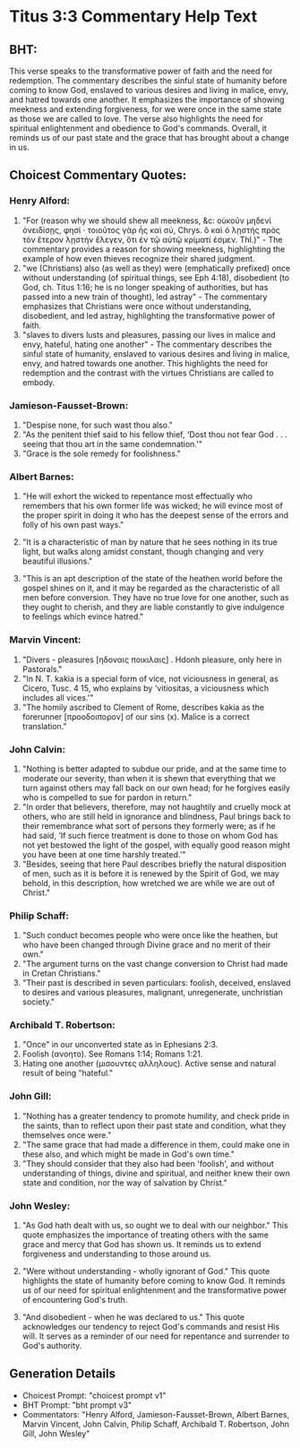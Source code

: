 # Titus 3:3 Commentary Help Text

## BHT:
This verse speaks to the transformative power of faith and the need for redemption. The commentary describes the sinful state of humanity before coming to know God, enslaved to various desires and living in malice, envy, and hatred towards one another. It emphasizes the importance of showing meekness and extending forgiveness, for we were once in the same state as those we are called to love. The verse also highlights the need for spiritual enlightenment and obedience to God's commands. Overall, it reminds us of our past state and the grace that has brought about a change in us.

## Choicest Commentary Quotes:
### Henry Alford:
1. "For (reason why we should shew all meekness, &c: οὐκοῦν μηδενὶ ὀνειδίσῃς, φησί · τοιοῦτος γὰρ ἦς καὶ σύ, Chrys. ὃ καὶ ὁ λῃστὴς πρὸς τὸν ἕτερον λῃστὴν ἔλεγεν, ὅτι ἐν τῷ αὐτῷ κρίματί ἐσμεν. Thl.)" - The commentary provides a reason for showing meekness, highlighting the example of how even thieves recognize their shared judgment.
2. "we (Christians) also (as well as they) were (emphatically prefixed) once without understanding (of spiritual things, see Eph 4:18), disobedient (to God, ch. Titus 1:16; he is no longer speaking of authorities, but has passed into a new train of thought), led astray" - The commentary emphasizes that Christians were once without understanding, disobedient, and led astray, highlighting the transformative power of faith.
3. "slaves to divers lusts and pleasures, passing our lives in malice and envy, hateful, hating one another" - The commentary describes the sinful state of humanity, enslaved to various desires and living in malice, envy, and hatred towards one another. This highlights the need for redemption and the contrast with the virtues Christians are called to embody.

### Jamieson-Fausset-Brown:
1. "Despise none, for such wast thou also."
2. "As the penitent thief said to his fellow thief, 'Dost thou not fear God . . . seeing that thou art in the same condemnation.'"
3. "Grace is the sole remedy for foolishness."

### Albert Barnes:
1. "He will exhort the wicked to repentance most effectually who remembers that his own former life was wicked; he will evince most of the proper spirit in doing it who has the deepest sense of the errors and folly of his own past ways."

2. "It is a characteristic of man by nature that he sees nothing in its true light, but walks along amidst constant, though changing and very beautiful illusions."

3. "This is an apt description of the state of the heathen world before the gospel shines on it, and it may be regarded as the characteristic of all men before conversion. They have no true love for one another, such as they ought to cherish, and they are liable constantly to give indulgence to feelings which evince hatred."

### Marvin Vincent:
1. "Divers - pleasures [ηδοναις ποικιλαις] . Hdonh pleasure, only here in Pastorals." 
2. "In N. T. kakia is a special form of vice, not viciousness in general, as Cicero, Tusc. 4 15, who explains by 'vitiositas, a viciousness which includes all vices.'"
3. "The homily ascribed to Clement of Rome, describes kakia as the forerunner [προοδοιπορον] of our sins (x). Malice is a correct translation."

### John Calvin:
1. "Nothing is better adapted to subdue our pride, and at the same time to moderate our severity, than when it is shewn that everything that we turn against others may fall back on our own head; for he forgives easily who is compelled to sue for pardon in return."
2. "In order that believers, therefore, may not haughtily and cruelly mock at others, who are still held in ignorance and blindness, Paul brings back to their remembrance what sort of persons they formerly were; as if he had said, 'If such fierce treatment is done to those on whom God has not yet bestowed the light of the gospel, with equally good reason might you have been at one time harshly treated.'"
3. "Besides, seeing that here Paul describes briefly the natural disposition of men, such as it is before it is renewed by the Spirit of God, we may behold, in this description, how wretched we are while we are out of Christ."

### Philip Schaff:
1. "Such conduct becomes people who were once like the heathen, but who have been changed through Divine grace and no merit of their own."
2. "The argument turns on the vast change conversion to Christ had made in Cretan Christians."
3. "Their past is described in seven particulars: foolish, deceived, enslaved to desires and various pleasures, malignant, unregenerate, unchristian society."

### Archibald T. Robertson:
1. "Once" in our unconverted state as in Ephesians 2:3.
2. Foolish (ανοητο). See Romans 1:14; Romans 1:21.
3. Hating one another (μισουντες αλληλους). Active sense and natural result of being "hateful."

### John Gill:
1. "Nothing has a greater tendency to promote humility, and check pride in the saints, than to reflect upon their past state and condition, what they themselves once were."
2. "The same grace that had made a difference in them, could make one in these also, and which might be made in God's own time."
3. "They should consider that they also had been 'foolish', and without understanding of things, divine and spiritual, and neither knew their own state and condition, nor the way of salvation by Christ."

### John Wesley:
1. "As God hath dealt with us, so ought we to deal with our neighbor." This quote emphasizes the importance of treating others with the same grace and mercy that God has shown us. It reminds us to extend forgiveness and understanding to those around us.

2. "Were without understanding - wholly ignorant of God." This quote highlights the state of humanity before coming to know God. It reminds us of our need for spiritual enlightenment and the transformative power of encountering God's truth.

3. "And disobedient - when he was declared to us." This quote acknowledges our tendency to reject God's commands and resist His will. It serves as a reminder of our need for repentance and surrender to God's authority.


## Generation Details
- Choicest Prompt: "choicest prompt v1"
- BHT Prompt: "bht prompt v3"
- Commentators: "Henry Alford, Jamieson-Fausset-Brown, Albert Barnes, Marvin Vincent, John Calvin, Philip Schaff, Archibald T. Robertson, John Gill, John Wesley"
